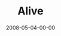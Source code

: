 ---
layout: message
category: message
series: "I AM..."
title: "Alive"
date: 2008-05-04-00-00
message_id: 496
sc-permalink-url: "http://soundcloud.com/crdschurch/i-am-alive"
audio: "http://s3.amazonaws.com/crossroads-media/messages/audio/I_AM_5_Alive_05-04-08_Tome_webaudio.mp3"
audio-duration: "37:02"
description: "The Saturday night baptism service."
video: "http://s3.amazonaws.com/crossroads-media/messages/video/baptism-sat.mp4"
video-duration: "48:06"
yt-embed-url: "//www.youtube.com/embed/zAkDuXbDYpM"
video-image: "http://s3.amazonaws.com/crossroads-media/images/bapt-sat-still.jpg"
tag: 
 - i-am
 - alive
 - baptism
explicit: false
---